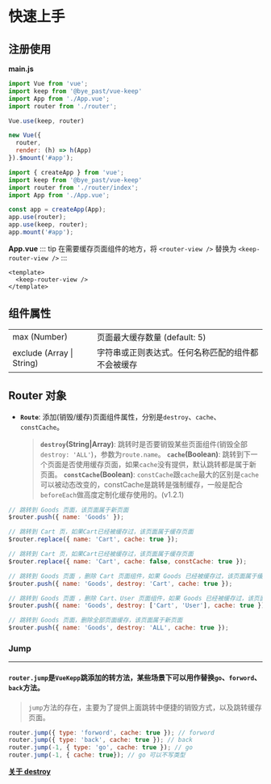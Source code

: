 # 快速上手

## 注册使用

**main.js**
<CodeGroup>
  <CodeGroupItem title="Vue2.x" active>

  ```js
  import Vue from 'vue';
  import keep from '@bye_past/vue-keep'
  import App from './App.vue';
  import router from './router';

  Vue.use(keep, router)

  new Vue({
    router,
    render: (h) => h(App)
  }).$mount('#app');
  ```

  </CodeGroupItem>

  <CodeGroupItem title="Vue3.x">

  ```js
  import { createApp } from 'vue';
  import keep from '@bye_past/vue-keep'
  import router from './router/index';
  import App from './App.vue';

  const app = createApp(App);
  app.use(router);
  app.use(keep, router);
  app.mount('#app');
  ```

  </CodeGroupItem>
</CodeGroup>

**App.vue**
::: tip
在需要缓存页面组件的地方，将 `<router-view />` 替换为 `<keep-router-view />`
:::
```vue
<template>
  <keep-router-view />
</template>
```

## 组件属性

<table class="table table-bordered table-striped table-condensed">
  <tr>
    <td>max (Number)</td>
	  <td>页面最大缓存数量 (default: 5)</td>
  </tr>
  <tr>
    <td>exclude (Array | String)</td>
	  <td>字符串或正则表达式。任何名称匹配的组件都不会被缓存</td>
  </tr>
</table>

## Router 对象

- **`Route`**: 添加(销毁/缓存)页面组件属性，分别是`destroy`、`cache`、`constCache`。
  > **`destroy`(String|Array)**: 跳转时是否要销毁某些页面组件(销毁全部`destroy: 'ALL'`)，参数为`route.name`。
  > **`cache`(Boolean)**: 跳转到下一个页面是否使用缓存页面，如果`cache`没有提供，默认跳转都是属于新页面。
  > **`constCache`(Boolean)**: `constCache`跟`cache`最大的区别是`cache`可以被动态改变的，constCache是跳转是强制缓存，一般是配合`beforeEach`做高度定制化缓存使用的。(v1.2.1)
```js
// 跳转到 Goods 页面，该页面属于新页面
$router.push({ name: 'Goods' });

// 跳转到 Cart 页，如果Cart已经被缓存过，该页面属于缓存页面
$router.replace({ name: 'Cart', cache: true });

// 跳转到 Cart 页，如果Cart已经被缓存过，该页面属于缓存页面
$router.replace({ name: 'Cart', cache: false, constCache: true });

// 跳转到 Goods 页面 ，删除 Cart 页面组件，如果 Goods 已经被缓存过，该页面属于缓存页面
$router.push({ name: 'Goods', destroy: 'Cart', cache: true });

// 跳转到 Goods 页面 ，删除 Cart、User 页面组件，如果 Goods 已经被缓存过，该页面属于缓存页面
$router.push({ name: 'Goods', destroy: ['Cart', 'User'], cache: true });

// 跳转到 Goods 页面，删除全部页面缓存，该页面属于新页面
$router.push({ name: 'Goods', destroy: 'ALL', cache: true });
```


### Jump
---

#### `router.jump`是`VueKepp`跳添加的转方法，某些场景下可以用作替换`go`、`forword`、`back`方法。
>`jump`方法的存在，主要为了提供上面跳转中便捷的销毁方式，以及跳转缓存页面。
```js
router.jump({ type: 'forword', cache: true }); // forword
router.jump({ type: 'back', cache: true }); // back
router.jump(-1, { type: 'go', cache: true }); // go
router.jump(-1, { cache: true}); // go 可以不写类型
```

**[关于 destroy](./destroy.md)**